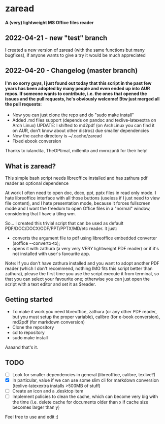 # zaread

#### A (very) lightweight MS Office files reader

## 2022-04-21 - new "test" branch
I created a new version of zaread (with the same functions but many bugfixes), if anyone wants to give a try it would be much appreciated

## 2022-04-20 - Changelog (master branch)

#### I'm so sorry guys, I just found out today that this script in the past few years has been adopted by many people and even ended up into AUR repos.  If someone wants to contribute, i.e. the ones that opened the issues and the pull requests, he's obviously welcome! Btw just merged all the pull requests:

- Now you can just clone the repo and do "sudo make install"
- Added .md files support (depends on pandoc and texlive-latexextra on Arch Linux) UPDATE: I shifted to md2pdf (on ArchLinux you can find it on AUR, don't know about other distros) due smaller dependencies
- Now the cache directory is ~/.cache/zaread
- Fixed ebook conversion

Thanks to iulandita, TheOPtimal, millenito and mvrozanti for their help!

## What is zaread?

This simple bash script needs libreoffice installed and has zathura pdf reader as optional dependence

At work I often need to open doc, docx, ppt, pptx files in read only mode. I hate libreoffice interface with all those buttons (useless if I just need to view file content), and I hate presentation mode, because it forces fullscreen mode and I want the freedom to open Office files in a "normal" window, considering that I have a tiling wm.

So... I created this trivial script that can be used as default PDF/DOC/DOCX/ODF/PPT/PPTX/MD/etc reader. It just:

- converts the argument file to pdf using libreoffice embedded converter (soffice --converto-to);
- opens it with zathura (a very very VERY lightweight PDF reader) or if it's not installed with user's favourite app.

Note: If you don't have zathura installed and you want to adopt another PDF reader (which I don't recommend, nothing IMO fits this script better than zathura), please the first time you use the script execute it from terminal, so that you can select your favourite one; otherwise you can just open the script with a text editor and set it as $reader.

## Getting started
- To make it work you need libreoffice, zathura (or any other PDF reader, but you must setup the proper variable), calibre (for e-book conversion), md2pdf (for markdown conversion)
- Clone the repository
- cd to repository
- sudo make install

Aaaand that's it.

## TODO
- [ ] Look for smaller dependencies in general (libreoffice, calibre, texlive?)
- [x] In particular, value if we can use some slim cli for markdown conversion (texlive-latexextra installs >500MB of stuff)
- [ ] Create an icon and a .desktop item
- [ ] Implement policies to clean the cache, which can become very big with the time (i.e. delete cache for documents older than x if cache size becomes larger than y)

Feel free to use and edit :)
